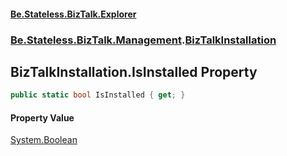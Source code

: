 #### [Be.Stateless.BizTalk.Explorer](README.md 'README')
### [Be.Stateless.BizTalk.Management](Be.Stateless.BizTalk.Management.md 'Be.Stateless.BizTalk.Management').[BizTalkInstallation](BizTalkInstallation.md 'Be.Stateless.BizTalk.Management.BizTalkInstallation')

## BizTalkInstallation.IsInstalled Property

```csharp
public static bool IsInstalled { get; }
```

#### Property Value
[System.Boolean](https://docs.microsoft.com/en-us/dotnet/api/System.Boolean 'System.Boolean')